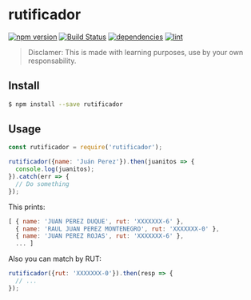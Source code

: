 # rutificador
[![npm version][npm-image]][npm-url] [![Build Status][ci-image]][ci-url] [![dependencies][dependencies-image]][dependencies-url] [![lint][lint-image]][lint-url]

> Disclamer: This is made with learning purposes, use by your own responsability.

## Install
```sh
$ npm install --save rutificador
```

## Usage
```js
const rutificador = require('rutificador');

rutificador({name: 'Juán Perez'}).then(juanitos => {
  console.log(juanitos);
}).catch(err => {
  // Do something
});
```

This prints:
```js
[ { name: 'JUAN PEREZ DUQUE', rut: 'XXXXXXX-6' },
  { name: 'RAUL JUAN PEREZ MONTENEGRO', rut: 'XXXXXXX-0' },
  { name: 'JUAN PEREZ ROJAS', rut: 'XXXXXXX-6' },
  ... ]
```

Also you can match by RUT:
```js
rutificador({rut: 'XXXXXXX-0'}).then(resp => {
  // ...
});
```

[ci-image]: https://travis-ci.org/mrpatiwi/rutificador.svg
[ci-url]: https://travis-ci.org/mrpatiwi/rutificador
[npm-image]: https://badge.fury.io/js/rutificador.svg
[npm-url]: http://badge.fury.io/js/rutificador
[dependencies-image]: https://david-dm.org/mrpatiwi/rutificador.svg
[dependencies-url]: https://david-dm.org/mrpatiwi/rutificador
[lint-image]: https://codeclimate.com/github/mrpatiwi/rutificador/badges/gpa.svg
[lint-url]: https://codeclimate.com/github/mrpatiwi/rutificador
